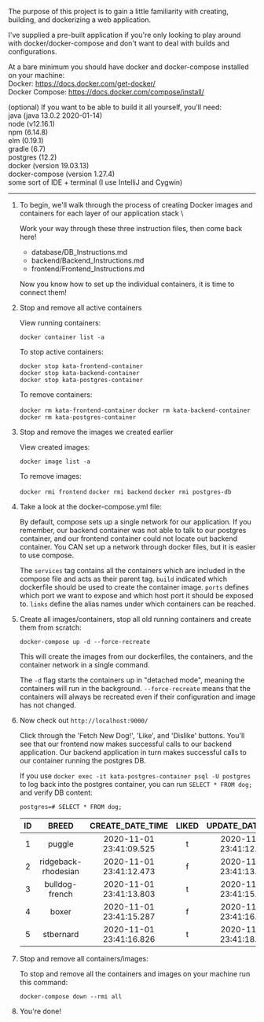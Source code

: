 The purpose of this project is to gain a little familiarity with creating, building, and dockerizing a web application.

I've supplied a pre-built application if you're only looking to play around with docker/docker-compose and don't want
to deal with builds and configurations.

At a bare minimum you should have docker and docker-compose installed on your machine: \
Docker: https://docs.docker.com/get-docker/ \
Docker Compose: https://docs.docker.com/compose/install/

(optional) If you want to be able to build it all yourself, you'll need: \
java (java 13.0.2 2020-01-14) \
node (v12.16.1) \
npm (6.14.8) \
elm (0.19.1) \
gradle (6.7) \
postgres (12.2) \
docker (version 19.03.13) \
docker-compose (version 1.27.4) \
some sort of IDE + terminal (I use IntelliJ and Cygwin)

-----------------------------------------------------------------------------------------------------------------------
1. To begin, we'll walk through the process of creating Docker images and containers for each layer of our application stack \

    Work your way through these three instruction files, then come back here!
    
    - database/DB_Instructions.md
    - backend/Backend_Instructions.md
    - frontend/Frontend_Instructions.md 

    Now you know how to set up the individual containers, it is time to connect them!

2. Stop and remove all active containers

    View running containers:
    
    `docker container list -a`
    
    To stop active containers:

    `docker stop kata-frontend-container` \
    `docker stop kata-backend-container` \
    `docker stop kata-postgres-container`
    
    To remove containers:
    
    `docker rm kata-frontend-container`
    `docker rm kata-backend-container`
    `docker rm kata-postgres-container`
    
3. Stop and remove the images we created earlier

    View created images:
    
    `docker image list -a`
    
    To remove images:
    
    `docker rmi frontend`
    `docker rmi backend`
    `docker rmi postgres-db`

4. Take a look at the docker-compose.yml file:

    By default, compose sets up a single network for our application. If you remember, our backend container was not able
    to talk to our postgres container, and our frontend container could not locate out backend container. You CAN set up a
    network through docker files, but it is easier to use compose.

    The `services` tag contains all the containers which are included in the compose file and acts as 
    their parent tag. `build` indicated which dockerfile should be used to create the container image. `ports` defines 
    which port we want to expose and which host port it should
    be exposed to. `links` define the alias names under which containers can be reached.

5. Create all images/containers, stop all old running containers and create them from scratch:

    `docker-compose up -d --force-recreate`
 
    This will create the images from our dockerfiles, the containers, and the container network in a single command.
    
    The `-d` flag starts the containers up in "detached mode", meaning the containers will run in the background. `--force-recreate`
    means that the containers will always be recreated even if their configuration and image has not changed.

6. Now check out `http://localhost:9000/`

     Click through the 'Fetch New Dog!', 'Like', and 'Dislike' buttons. You'll see that our frontend now makes successful
     calls to our backend application. Our backend application in turn makes successful calls to our container running
     the postgres DB.
     
     If you use `docker exec -it kata-postgres-container psql -U postgres` to log back into the postgres container, you can run `SELECT * FROM dog;` and verify DB content:
     
     `postgres=# SELECT * FROM dog;`
     
   | ID | BREED | CREATE_DATE_TIME | LIKED | UPDATE_DATE_TIME | URL |
   | :---: | :---: | :---: | :---: | :---: | :---: |
   | 1 | puggle | 2020-11-01 23:41:09.525 | t | 2020-11-01 23:41:12.273 | https://images.dog.ceo/breeds/puggle/IMG_153357.jpg |
   | 2 | ridgeback-rhodesian | 2020-11-01 23:41:12.473 | f | 2020-11-01 23:41:13.587 | https://images.dog.ceo/breeds/ridgeback-rhodesian/n02087394_310.jpg |
   | 3 | bulldog-french | 2020-11-01 23:41:13.803 | t | 2020-11-01 23:41:15.067 | https://images.dog.ceo/breeds/bulldog-french/n02108915_3640.jpg |
   | 4 | boxer | 2020-11-01 23:41:15.287 | f | 2020-11-01 23:41:16.612 | https://images.dog.ceo/breeds/boxer/n02108089_1575.jpg |
   | 5 | stbernard | 2020-11-01 23:41:16.826 | t | 2020-11-01 23:41:18.413 | https://images.dog.ceo/breeds/stbernard/n02109525_2648.jpg |


7. Stop and remove all containers/images:

    To stop and remove all the containers and images on your machine run this command:

    `docker-compose down --rmi all`
    
8. You're done!
